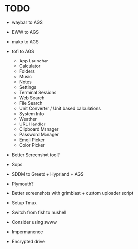 # TODO

- waybar to AGS
- EWW to AGS
- mako to AGS
- tofi to AGS
  - App Launcher
  - Calculator
  - Folders
  - Music
  - Notes
  - Settings
  - Terminal Sessions
  - Web Search
  - File Search
  - Unit Converter / Unit based calculations
  - System Info
  - Weather
  - URL Handler
  - Clipboard Manager
  - Password Manager
  - Emoji Picker
  - Color Picker
- Better Screenshot tool?
- Sops
- SDDM to Greetd + Hyprland + AGS
- Plymouth?

- Better screenshots with grimblast + custom uploader script
- Setup Tmux
- Switch from fish to nushell
- Consider using swww
- Impermanence
- Encrypted drive
